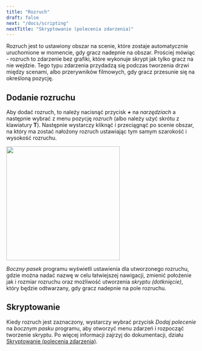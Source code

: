 ```yaml
---
title: "Rozruch"
draft: false
next: "/docs/scripting"
nextTitle: "Skryptowanie (polecenia zdarzenia)"
---
```


Rozruch jest to ustawiony obszar na scenie, które zostaje automatycznie uruchomione w momencie, gdy gracz nadepnie na obszar. Prościej mówiąc - rozruch to zdarzenie bez grafiki, które wykonuje skrypt jak tylko gracz na nie wejdzie. Tego typu zdarzenia przydadzą się podczas tworzenia drzwi między scenami, albo przerywników filmowych, gdy gracz przesunie się na określoną pozycję.

## Dodanie rozruchu

Aby dodać rozruch, to należy nacisnąć przycisk _**+**_ na _narzędziach_ a następnie wybrać z menu pozycję _rozruch_ (albo należy użyć skrótu z klawiatury **T**). Następnie wystarczy kliknąć i przeciągnąć po scenie obszar, na który ma zostać nałożony rozruch ustawiając tym samym szarokość i wysokość rozruchu.

<img src="/img/screenshots/add-trigger.gif" style="width:300px"/>

_Boczny pasek_ programu wyświetli ustawienia dla utworzonego rozruchu, gdzie można nadać nazwę w celu łatwiejszej nawigacji, zmienić położenie jak i rozmiar rozruchu oraz możliwość utworzenia _skryptu (dotknięcie)_, który będzie odtwarzany, gdy gracz nadepnie na pole rozruchu.

## Skryptowanie

Kiedy rozruch jest zaznaczony, wystarczy wybrać przycisk _Dodaj polecenie_ na _bocznym pasku_ programu, aby otworzyć menu zdarzeń i rozpocząć tworzenie skryptu. Po więcej informacji zajrzyj do dokumentacji, działu [Skryptowanie (polecenia zdarzenia)](/docs/scripting).
